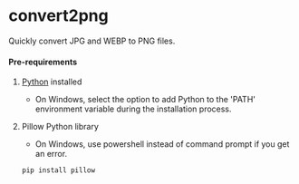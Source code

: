 # convert2png
Quickly convert JPG and WEBP to PNG files.



#### Pre-requirements

1. [Python](https://www.python.org/downloads/) installed
   - On Windows, select the option to add Python to the 'PATH' environment variable during the installation process.
     
2. Pillow Python library
   - On Windows, use powershell instead of command prompt if you get an error.
   ```shell
   pip install pillow
   ```
